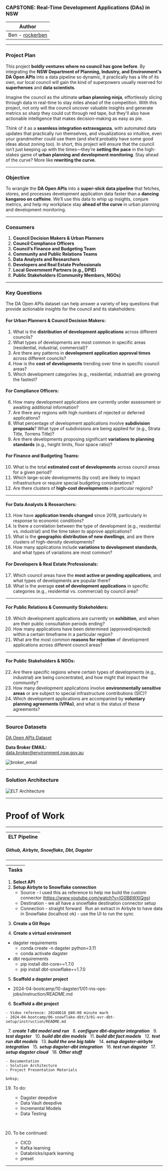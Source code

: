 ### CAPSTONE: Real-Time Development Applications (DAs) in NSW

| Author                                          |
| ----------------------------------------------- |
| Ben - [rockerben](https://github.com/rockerben) |

---

### **Project Plan**

This project **boldly ventures where no council has gone before**. By integrating the **NSW Department of Planning, Industry, and Environment's DA Open APIs** into a data pipeline so dynamic, it practically has a life of its own, our local council will gain the kind of superpowers usually reserved for **superheroes** and **data scientists**.

Imagine the council as the ultimate **urban planning ninja**, effortlessly slicing through data in real-time to stay miles ahead of the competition. With this project, not only will the council uncover valuable insights and generate metrics so sharp they could cut through red tape, but they'll also have actionable intelligence that makes decision-making as easy as pie.

Think of it as a **seamless integration extravaganza**, with automated data updates that practically run themselves, and visualizations so intuitive, even your grandmother could use them (and she’d probably have some good ideas about zoning too). In short, this project will ensure that the council isn’t just keeping up with the times—they’re **setting the pace** in the high-stakes game of **urban planning and development monitoring**. Stay ahead of the curve? More like **rewriting the curve**.

---

### **Objective**

To wrangle the **DA Open APIs** into a **super-slick data pipeline** that fetches, stores, and processes development application data faster than a **dancing kangaroo on caffeine**. We’ll use this data to whip up insights, conjure metrics, and help my workplace stay **ahead of the curve** in urban planning and development monitoring.

---

### **Consumers**

1. **Council Decision Makers & Urban Planners**
2. **Council Compliance Officers**
3. **Council’s Finance and Budgeting Team**
4. **Community and Public Relations Teams**
5. **Data Analysts and Researchers**
6. **Developers and Real Estate Professionals**
7. **Local Government Partners (e.g., DPIE)**
8. **Public Stakeholders (Community Members, NGOs)**

---

### **Key Questions**

The DA Open APIs dataset can help answer a variety of key questions that provide actionable insights for the council and its stakeholders:

#### **For Urban Planners & Council Decision Makers:**

1. What is the **distribution of development applications** across different councils?
2. What types of developments are most common in specific areas (residential, industrial, commercial)?
3. Are there any patterns in **development application approval times** across different councils?
4. How is the **cost of developments** trending over time in specific council areas?
5. Which development categories (e.g., residential, industrial) are growing the fastest?

#### **For Compliance Officers:**

6. How many development applications are currently under assessment or awaiting additional information?
7. Are there any regions with high numbers of rejected or deferred applications?
8. What percentage of development applications involve **subdivision proposals**? What type of subdivisions are being applied for (e.g., Strata Title, Torrens Title)?
9. Are there developments proposing significant **variations to planning standards** (e.g., height limits, floor space ratio)?

#### **For Finance and Budgeting Teams:**

10. What is the total **estimated cost of developments** across council areas for a given period?
11. Which large-scale developments (by cost) are likely to impact infrastructure or require special budgeting considerations?
12. Are there clusters of **high-cost developments** in particular regions?

---

#### **For Data Analysts & Researchers:**

13. How have **application trends changed** since 2018, particularly in response to economic conditions?
14. Is there a correlation between the type of development (e.g., residential vs. industrial) and the time taken to approve applications?
15. What is the **geographic distribution of new dwellings**, and are there clusters of high-density developments?
16. How many applications include **variations to development standards**, and what types of variations are most common?

#### **For Developers & Real Estate Professionals:**

17. Which council areas have the **most active or pending applications**, and what types of developments are popular there?
18. What is the average **cost of development applications** in specific categories (e.g., residential vs. commercial) by council area?

---

#### **For Public Relations & Community Stakeholders:**

19. Which development applications are currently on **exhibition**, and when are their public consultation periods ending?
20. How many applications have been determined (approved/rejected) within a certain timeframe in a particular region?
21. What are the most common **reasons for rejection** of development applications across different council areas?

---

#### **For Public Stakeholders & NGOs:**

22. Are there specific regions where certain types of developments (e.g., industrial) are being concentrated, and how might that impact the community?
23. How many development applications involve **environmentally sensitive areas** or are subject to special infrastructure contributions (SIC)?
24. Which development applications are accompanied by **voluntary planning agreements (VPAs)**, and what is the status of these agreements?

---

### **Source Datasets**

[DA Open APIs Dataset](https://www.planningportal.nsw.gov.au/opendata/dataset/online-da-data-api)

**Data Broker EMAIL:**  
[data.broker@environment.nsw.gov.au](mailto:data.broker@environment.nsw.gov.au)

![broker_email](docs/broker_email.png)

---

### **Solution Architecture**

![ELT Architecture](docs/elt.drawio.png)

---

# Proof of Work

---

| ELT Pipeline |
| ------------ |

##### Github, Airbyte, Snowflake, Dbt, Dagster

---

| Tasks |
| ----- |

1. **Select API**
   &nbsp;
2. **Setup Airbyte to Snowflake connection**
   &nbsp;
   - Source - I used this as reference to help me build the custom connector (https://www.youtube.com/watch?v=IG0B8WXIQgs)
   - Destination - we all have a snowflake destination connector setup
   - Connection - straight forward
     &nbsp;
     Run an extract in Airbyte to have data in Snowflake (localhost ok) - use the UI to run the sync

&nbsp; 3. **Create a Git Repo**

&nbsp; 4. **Create a virtual enviroment**

- dagster requirements
  - conda create -n dagster python=3.11
  - conda activate dagster
- dbt requirements
  - pip install dbt-core==1.7.0
  - pip install dbt-snowflake==1.7.0

&nbsp; 5. **Scaffold a dagster project**

- 2024-04-bootcamp/10-dagster/1/01-ins-ops-jobs/instruction/README.md

&nbsp; 6. **Scaffold a dbt project**

    - Video reference: 20240618 @40:00 minute mark
    - 2024-04-bootcamp/06-snowflake-dbt/3/01-evr-dbt-setup/instruction/README.md

&nbsp; 7. **_create 1 dbt model and run_**
&nbsp; 8. **_configure dbt-dagster integration_**
&nbsp; 9. **_test dagster_**
&nbsp; 10. **_build dbt dim models_**
&nbsp; 11. **_build dbt fact models_**
&nbsp; 12. **_test run dbt models_**
&nbsp; 13. **_build the one big table_**
&nbsp; 14. **_setup dagster-airbyte integration_**
&nbsp; 15. **_setup dagster-dbt integration_**
&nbsp; 16. **_test run dagster_**
&nbsp; 17. **_setup dagster cloud_**
&nbsp; 18. **_Other stuff_**

    - Documentation
    - Solution Architecture
    - Project Presentation Materials

    &nbsp;

19. To do:

    - Dagster deepdive
    - Data Vault deepdive
    - Incremental Models
    - Data Testing

    &nbsp;

20. To be continued:
    - CICD
    - Kafka learning
    - Databricks/spark learning
    - preset

---
